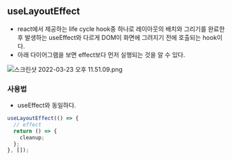 ## useLayoutEffect

- react에서 제공하는 life cycle hook중 하나로 레이아웃의 배치와 그리기를 완료한 후 발생하는 useEffect와 다르게 DOM이 화면에 그려지기 전에 호출되는 hook이다.
- 아래 다이어그램을 보면 effect보다 먼저 실행되는 것을 알 수 있다.

![스크린샷 2022-03-23 오후 11.51.09.png](https://s3-us-west-2.amazonaws.com/secure.notion-static.com/6249721d-8e8b-4f88-9a5b-d2578d864529/스크린샷_2022-03-23_오후_11.51.09.png)

### 사용법

- useEffect와 동일하다.

```jsx
useLayoutEffect(() => {
  // effect
  return () => {
    cleanup;
  };
}, []);
```
